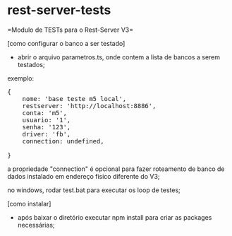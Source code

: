 # rest-server-tests

=Modulo de TESTs para o Rest-Server V3=


[como configurar o banco a ser testado]
* abrir o arquivo   parametros.ts, onde contem a lista de bancos a serem testados;

exemplo:
<pre>
{
    nome: 'base teste m5 local',
    restserver: 'http://localhost:8886',
    conta: 'm5',
    usuario: '1',
    senha: '123',
    driver: 'fb',
    connection: undefined,

} </pre>

a propriedade "connection" é opcional para fazer roteamento de banco de dados instalado em endereço fisico diferente do V3;



no windows, rodar    test.bat   para executar os loop de testes;

[como instalar]
* após baixar o diretório executar  npm install para criar as packages necessárias;
